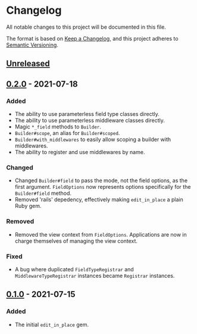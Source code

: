 # Changelog
All notable changes to this project will be documented in this file.

The format is based on [Keep a Changelog](https://keepachangelog.com/en/1.0.0/),
and this project adheres to [Semantic Versioning](https://semver.org/spec/v2.0.0.html).

## [Unreleased]

## [0.2.0] - 2021-07-18
### Added
- The ability to use parameterless field type classes directly.
- The ability to use parameterless middleware classes directly.
- Magic `*_field` methods to `Builder`.
- `Builder#scope`, an alias for `Builder#scoped`.
- `Builder#with_middlewares` to easily allow scoping a builder with middlewares.
- The ability to register and use middlewares by name.
### Changed
- Changed `Builder#field` to pass the mode, not the field options, as the first argument. `FieldOptions` now represents options specifically for the `Builder#field` method.
- Removed 'rails' depedency, effectively making `edit_in_place` a plain Ruby gem.
### Removed
- Removed the view context from `FieldOptions`. Applications are now in charge themselves of managing the view context.
### Fixed
- A bug where duplicated `FieldTypeRegistrar` and `MiddlewareTypeRegistrar` instances became `Registrar` instances.

## [0.1.0] - 2021-07-15
### Added
- The initial `edit_in_place` gem.

[Unreleased]: https://github.com/jacoblockard99/edit_in_place/compare/v0.2.0...HEAD
[0.1.0]: https://github.com/jacoblockard99/edit_in_place/releases/tag/v0.1.0
[0.2.0]: https://github.com/jacoblockard99/edit_in_place/releases/tag/v0.2.0
